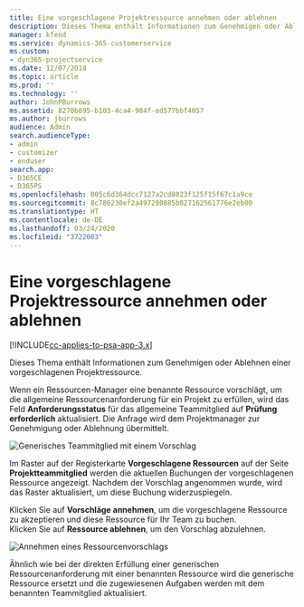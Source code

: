 ```yaml
---
title: Eine vorgeschlagene Projektressource annehmen oder ablehnen
description: Dieses Thema enthält Informationen zum Genehmigen oder Ablehnen einer vorgeschlagenen Projektressource.
manager: kfend
ms.service: dynamics-365-customerservice
ms.custom:
- dyn365-projectservice
ms.date: 12/07/2018
ms.topic: article
ms.prod: ''
ms.technology: ''
author: JohnPBurrows
ms.assetid: 8270b895-b103-4ca4-984f-ed577bbf4057
ms.author: jburrows
audience: Admin
search.audienceType:
- admin
- customizer
- enduser
search.app:
- D365CE
- D365PS
ms.openlocfilehash: 005c6d364dcc7127a2cd8023f125f15f67c1a9ce
ms.sourcegitcommit: 8c786230ef2a497280885b827162561776e2eb00
ms.translationtype: HT
ms.contentlocale: de-DE
ms.lasthandoff: 03/24/2020
ms.locfileid: "3722003"
---
```

# <a name="accept-or-reject-a-proposed-project-resource"></a>Eine vorgeschlagene Projektressource annehmen oder ablehnen

[!INCLUDE[cc-applies-to-psa-app-3.x](../includes/cc-applies-to-psa-app-3x.md)]

Dieses Thema enthält Informationen zum Genehmigen oder Ablehnen einer vorgeschlagenen Projektressource.

Wenn ein Ressourcen-Manager eine benannte Ressource vorschlägt, um die allgemeine Ressourcenanforderung für ein Projekt zu erfüllen, wird das Feld **Anforderungsstatus** für das allgemeine Teammitglied auf **Prüfung erforderlich** aktualisiert. Die Anfrage wird dem Projektmanager zur Genehmigung oder Ablehnung übermittelt.

![Generisches Teammitglied mit einem Vorschlag](media/RM-how-to-19.png)

Im Raster auf der Registerkarte **Vorgeschlagene Ressourcen** auf der Seite **Projektteammitglied** werden die aktuellen Buchungen der vorgeschlagenen Ressource angezeigt. Nachdem der Vorschlag angenommen wurde, wird das Raster aktualisiert, um diese Buchung widerzuspiegeln. 

Klicken Sie auf **Vorschläge annehmen**, um die vorgeschlagene Ressource zu akzeptieren und diese Ressource für Ihr Team zu buchen.  
Klicken Sie auf **Ressource ablehnen**, um den Vorschlag abzulehnen.

![Annehmen eines Ressourcenvorschlags](media/RM-how-to-20.png) 

Ähnlich wie bei der direkten Erfüllung einer generischen Ressourcenanforderung mit einer benannten Ressource wird die generische Ressource ersetzt und die zugewiesenen Aufgaben werden mit dem benannten Teammitglied aktualisiert.
